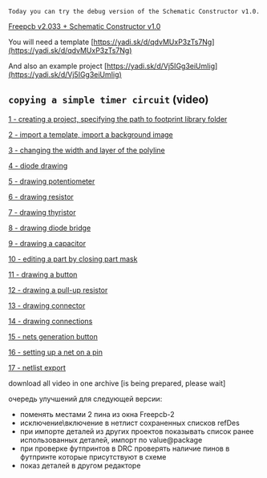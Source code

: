 `Today you can try the debug version of the Schematic Constructor v1.0.`

[Freepcb v2.033 + Schematic Constructor v1.0](https://yadi.sk/d/Nh0Ed17JoSJpxQ)

You will need a template [https://yadi.sk/d/qdvMUxP3zTs7Ng](https://yadi.sk/d/qdvMUxP3zTs7Ng)

And also an example project [https://yadi.sk/d/Vj5IGg3eiUmIig](https://yadi.sk/d/Vj5IGg3eiUmIig)

## `copying a simple timer circuit` (video)

[1 - creating a project, specifying the path to footprint library folder](https://youtu.be/H1uZzMVUMOc)

[2 - import a template, import a background image](https://youtu.be/V0ix2GWWRaM)

[3 - changing the width and layer of the polyline](https://youtu.be/D8pTB5NAjCI)

[4 - diode drawing](https://youtu.be/na33cL3IMn0)

[5 - drawing potentiometer](https://youtu.be/v8MPuEJqje8)

[6 - drawing resistor](https://youtu.be/lYK6PNfw7r4)

[7 - drawing thyristor](https://youtu.be/qxRxv7srthc)

[8 - drawing diode bridge](https://youtu.be/tKCQssXg1BA)

[9 - drawing a capacitor](https://youtu.be/G9NGE1C3PKo)

[10 - editing a part by closing part mask](https://youtu.be/ct-FjsfY7e8)

[11 - drawing a button](https://youtu.be/cytck9fXcNE)

[12 - drawing a pull-up resistor](https://youtu.be/UsyALApu1q0)

[13 - drawing connector](https://youtu.be/1TEQsyH99Lk)

[14 - drawing connections](https://youtu.be/dU1ByJahj-Q)

[15 - nets generation button](https://youtu.be/72sbJE68BL0)

[16 - setting up a net on a pin](https://youtu.be/YpTM1YmoRAM)

[17 - netlist export](https://youtu.be/7fmy2QasyDU)

download all video in one archive [is being prepared, please wait]

очередь улучшений для следующей версии:

* поменять местами 2 пина из окна Freepcb-2
* исключение\включение в нетлист сохраненных списков refDes
* при импорте деталей из других проектов показывать список ранее использованных деталей, импорт по value@package
* при проверке футпринтов в DRC проверять наличие пинов в футпринте которые присутствуют в схеме
* показ деталей в другом редакторе

